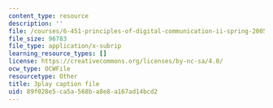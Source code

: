 ```yaml
---
content_type: resource
description: ''
file: /courses/6-451-principles-of-digital-communication-ii-spring-2005/89f028e5ca5a568ba8e8a167ad14bcd2_KalMFMv3_IM.vtt
file_size: 96783
file_type: application/x-subrip
learning_resource_types: []
license: https://creativecommons.org/licenses/by-nc-sa/4.0/
ocw_type: OCWFile
resourcetype: Other
title: 3play caption file
uid: 89f028e5-ca5a-568b-a8e8-a167ad14bcd2
---
```

